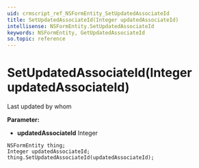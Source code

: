 ```yaml
---
uid: crmscript_ref_NSFormEntity_SetUpdatedAssociateId
title: SetUpdatedAssociateId(Integer updatedAssociateId)
intellisense: NSFormEntity.SetUpdatedAssociateId
keywords: NSFormEntity, GetUpdatedAssociateId
so.topic: reference
---
```


# SetUpdatedAssociateId(Integer updatedAssociateId)

Last updated by whom

**Parameter:** 
* **updatedAssociateId** Integer

```crmscript
NSFormEntity thing;
Integer updatedAssociateId;
thing.SetUpdatedAssociateId(updatedAssociateId);
```

